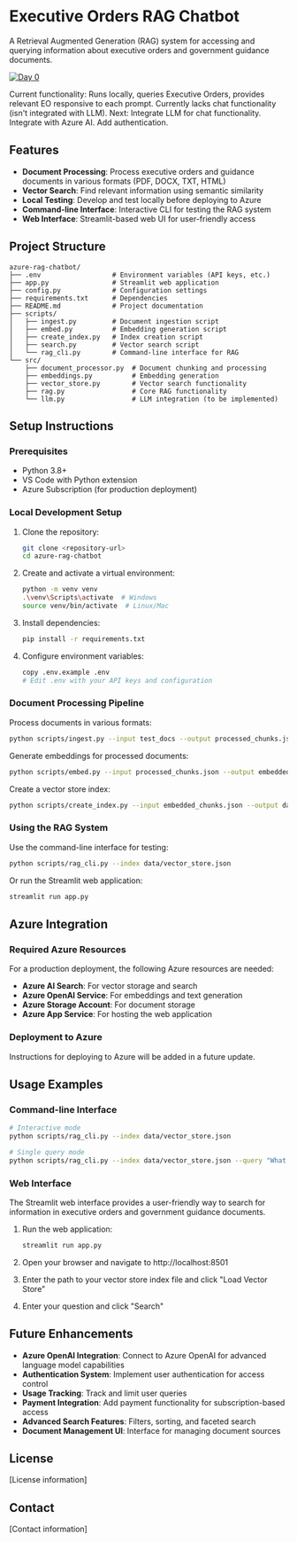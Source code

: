 # Executive Orders RAG Chatbot

A Retrieval Augmented Generation (RAG) system for accessing and querying information about executive orders and government guidance documents.

[![Day 0](https://img.youtube.com/vi/0U-SMbpEHbg/0.jpg)](https://youtu.be/0U-SMbpEHbg)

Current functionality: Runs locally, queries Executive Orders, provides relevant EO responsive to each prompt. 
Currently lacks chat functionality (isn't integrated with LLM).
Next: Integrate LLM for chat functionality. 
Integrate with Azure AI. 
Add authentication. 


## Features

- **Document Processing**: Process executive orders and guidance documents in various formats (PDF, DOCX, TXT, HTML)
- **Vector Search**: Find relevant information using semantic similarity
- **Local Testing**: Develop and test locally before deploying to Azure
- **Command-line Interface**: Interactive CLI for testing the RAG system
- **Web Interface**: Streamlit-based web UI for user-friendly access

## Project Structure

```
azure-rag-chatbot/
├── .env                  # Environment variables (API keys, etc.)
├── app.py                # Streamlit web application
├── config.py             # Configuration settings
├── requirements.txt      # Dependencies
├── README.md             # Project documentation
├── scripts/
│   ├── ingest.py         # Document ingestion script
│   ├── embed.py          # Embedding generation script
│   ├── create_index.py   # Index creation script
│   ├── search.py         # Vector search script
│   └── rag_cli.py        # Command-line interface for RAG
└── src/
    ├── document_processor.py  # Document chunking and processing
    ├── embeddings.py          # Embedding generation
    ├── vector_store.py        # Vector search functionality
    ├── rag.py                 # Core RAG functionality
    └── llm.py                 # LLM integration (to be implemented)
```

## Setup Instructions

### Prerequisites

- Python 3.8+
- VS Code with Python extension
- Azure Subscription (for production deployment)

### Local Development Setup

1. Clone the repository:
   ```bash
   git clone <repository-url>
   cd azure-rag-chatbot
   ```

2. Create and activate a virtual environment:
   ```bash
   python -m venv venv
   .\venv\Scripts\activate  # Windows
   source venv/bin/activate  # Linux/Mac
   ```

3. Install dependencies:
   ```bash
   pip install -r requirements.txt
   ```

4. Configure environment variables:
   ```bash
   copy .env.example .env
   # Edit .env with your API keys and configuration
   ```

### Document Processing Pipeline

Process documents in various formats:

```bash
python scripts/ingest.py --input test_docs --output processed_chunks.json
```

Generate embeddings for processed documents:

```bash
python scripts/embed.py --input processed_chunks.json --output embedded_chunks.json
```

Create a vector store index:

```bash
python scripts/create_index.py --input embedded_chunks.json --output data/vector_store.json
```

### Using the RAG System

Use the command-line interface for testing:

```bash
python scripts/rag_cli.py --index data/vector_store.json
```

Or run the Streamlit web application:

```bash
streamlit run app.py
```

## Azure Integration

### Required Azure Resources

For a production deployment, the following Azure resources are needed:

- **Azure AI Search**: For vector storage and search
- **Azure OpenAI Service**: For embeddings and text generation
- **Azure Storage Account**: For document storage
- **Azure App Service**: For hosting the web application

### Deployment to Azure

Instructions for deploying to Azure will be added in a future update.

## Usage Examples

### Command-line Interface

```bash
# Interactive mode
python scripts/rag_cli.py --index data/vector_store.json

# Single query mode
python scripts/rag_cli.py --index data/vector_store.json --query "What are the requirements for federal contractors?"
```

### Web Interface

The Streamlit web interface provides a user-friendly way to search for information in executive orders and government guidance documents.

1. Run the web application:
   ```bash
   streamlit run app.py
   ```

2. Open your browser and navigate to http://localhost:8501

3. Enter the path to your vector store index file and click "Load Vector Store"

4. Enter your question and click "Search"

## Future Enhancements

- **Azure OpenAI Integration**: Connect to Azure OpenAI for advanced language model capabilities
- **Authentication System**: Implement user authentication for access control
- **Usage Tracking**: Track and limit user queries
- **Payment Integration**: Add payment functionality for subscription-based access
- **Advanced Search Features**: Filters, sorting, and faceted search
- **Document Management UI**: Interface for managing document sources

## License

[License information]

## Contact

[Contact information]